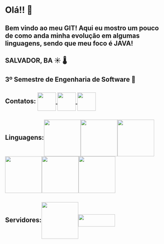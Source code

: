 # Olá!! 👋
## Bem vindo ao meu GIT! Aqui eu mostro um pouco de como anda minha evolução em algumas linguagens, sendo que meu foco é JAVA! 

## SALVADOR, BA :sunny:	:thermometer:	
## 3º Semestre de Engenharia de Software  :robot:	

## Contatos: <a href="https://www.linkedin.com/in/guilherme-pontes-baa319199/"> <img align = "center" height = "60" width = "60" src="https://user-images.githubusercontent.com/65747791/112214375-e0d56400-8bfd-11eb-80f9-7f50a3f53ab8.png">  <a href="https://www.instagram.com/guilherme.pontes.1884/"><img align = "center" height = "60" width = "60" src="https://user-images.githubusercontent.com/65747791/112214049-84724480-8bfd-11eb-8128-af9840f1feff.png">  <a href="https://www.facebook.com/guilherme.pontes.1884/"><img align = "center" height = "60" width = "60" src="https://user-images.githubusercontent.com/65747791/112215062-afa96380-8bfe-11eb-8f35-d4df71ba470c.png">
 </a>
 </a>  

## Linguagens:<img align = "center" height = "120" width = "120" src="https://user-images.githubusercontent.com/65747791/112215492-31998c80-8bff-11eb-833d-c3c106aded53.png"><img align = "center" height = "120" width = "120" src="https://user-images.githubusercontent.com/65747791/112215941-b684a600-8bff-11eb-91e6-2906dd156a5e.png"><img align = "center" height = "120" width = "120" src="https://user-images.githubusercontent.com/65747791/112216182-f77cba80-8bff-11eb-8c8b-f19670fb3708.png"><img align = "center" height = "120" width = "120" src="https://user-images.githubusercontent.com/65747791/112216423-3f9bdd00-8c00-11eb-9189-54ebc6d834dd.png"><img align = "center" height = "120" width = "120" src="https://user-images.githubusercontent.com/65747791/112216540-63f7b980-8c00-11eb-853f-24d4726e4fb7.png"><img align = "center" height = "120" width = "120" src="https://user-images.githubusercontent.com/65747791/112216711-96091b80-8c00-11eb-88dd-d4c0913a7f50.png">

## Servidores:<img align = "center" height = "120" width = "120" src="https://user-images.githubusercontent.com/65747791/112217165-1596ea80-8c01-11eb-9bd5-580cd35e4bf3.png"><img align = "center" height = "40" width = "120" src="https://user-images.githubusercontent.com/65747791/112217696-981faa00-8c01-11eb-9c79-20328b74f58e.png">










<!--
**GuilhermePontes1/GuilhermePontes1** is a ✨ _special_ ✨ repository because its `README.md` (this file) appears on your GitHub profile.

Here are some ideas to get you started:

- 🔭 I’m currently working on ...
- 🌱 I’m currently learning ...
- 👯 I’m looking to collaborate on ...
- 🤔 I’m looking for help with ...
- 💬 Ask me about ...
- 📫 How to reach me: ...
- 😄 Pronouns: ...
- ⚡ Fun fact: ...
-->

